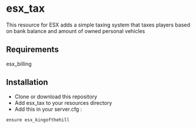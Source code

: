 # esx_tax

This resource for ESX adds a simple taxing system that taxes players based on bank balance and amount of owned personal vehicles

## Requirements
esx_billing


## Installation
- Clone or download this repository
- Add esx_tax to your resources directory
- Add this in your server.cfg :

```
ensure esx_kingofthehill
```
